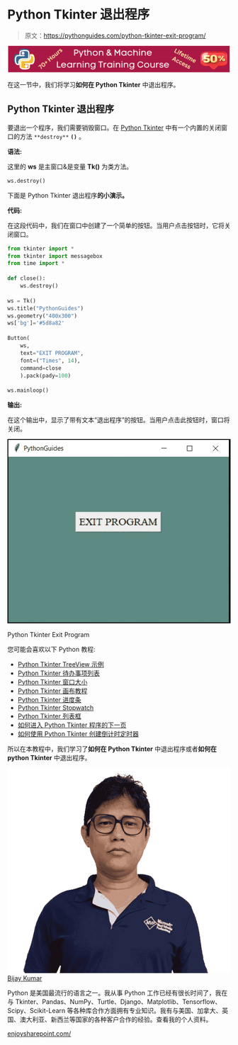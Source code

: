# Python Tkinter 退出程序

> 原文：<https://pythonguides.com/python-tkinter-exit-program/>

[![Python & Machine Learning training courses](img/49ec9c6da89a04c9f45bab643f8c765c.png)](https://sharepointsky.teachable.com/p/python-and-machine-learning-training-course)

在这一节中，我们将学习**如何在 Python Tkinter** 中退出程序。

## Python Tkinter 退出程序

要退出一个程序，我们需要销毁窗口。在 [Python Tkinter](https://pythonguides.com/python-gui-programming/) 中有一个内置的关闭窗口的方法 `**destroy**` **`()`** 。

**语法:**

这里的 **ws** 是主窗口&是变量 **Tk()** 为类方法。

```py
ws.destroy()
```

下面是 Python Tkinter 退出程序**的小演示。**

**代码:**

在这段代码中，我们在窗口中创建了一个简单的按钮。当用户点击按钮时，它将关闭窗口。

```py
from tkinter import *
from tkinter import messagebox
from time import *

def close():
    ws.destroy()

ws = Tk()
ws.title("PythonGuides")
ws.geometry("400x300")
ws['bg']='#5d8a82'

Button(
    ws, 
    text="EXIT PROGRAM", 
    font=("Times", 14),
    command=close
    ).pack(pady=100)

ws.mainloop()
```

**输出:**

在这个输出中，显示了带有文本“退出程序”的按钮。当用户点击此按钮时，窗口将关闭。

![python tkinter exit program](img/d107cde017a65b1bf7eebd1af468c6e1.png "python tkinter exit program")

Python Tkinter Exit Program

您可能会喜欢以下 Python 教程:

*   [Python Tkinter TreeView 示例](https://pythonguides.com/python-tkinter-treeview/)
*   [Python Tkinter 待办事项列表](https://pythonguides.com/python-tkinter-todo-list/)
*   [Python Tkinter 窗口大小](https://pythonguides.com/python-tkinter-window-size/)
*   [Python Tkinter 画布教程](https://pythonguides.com/python-tkinter-canvas/)
*   [Python Tkinter 进度条](https://pythonguides.com/python-tkinter-progress-bar/)
*   [Python Tkinter Stopwatch](https://pythonguides.com/python-tkinter-stopwatch/)
*   [Python Tkinter 列表框](https://pythonguides.com/python-tkinter-listbox/)
*   [如何进入 Python Tkinter 程序的下一页](https://pythonguides.com/go-to-next-page-in-python-tkinter/)
*   [如何使用 Python Tkinter 创建倒计时定时器](https://pythonguides.com/create-countdown-timer-using-python-tkinter/)

所以在本教程中，我们学习了**如何在 Python Tkinter** 中退出程序或者**如何在 python Tkinter** 中退出程序。

![Bijay Kumar MVP](img/9cb1c9117bcc4bbbaba71db8d37d76ef.png "Bijay Kumar MVP")[Bijay Kumar](https://pythonguides.com/author/fewlines4biju/)

Python 是美国最流行的语言之一。我从事 Python 工作已经有很长时间了，我在与 Tkinter、Pandas、NumPy、Turtle、Django、Matplotlib、Tensorflow、Scipy、Scikit-Learn 等各种库合作方面拥有专业知识。我有与美国、加拿大、英国、澳大利亚、新西兰等国家的各种客户合作的经验。查看我的个人资料。

[enjoysharepoint.com/](https://enjoysharepoint.com/)[](https://www.facebook.com/fewlines4biju "Facebook")[](https://www.linkedin.com/in/fewlines4biju/ "Linkedin")[](https://twitter.com/fewlines4biju "Twitter")
